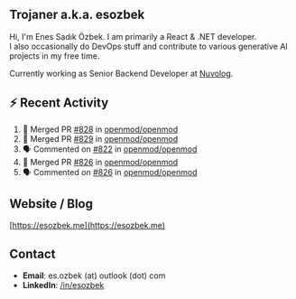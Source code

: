 ##  Trojaner a.k.a. esozbek
Hi, I'm Enes Sadık Özbek. I am primarily a React & .NET developer.  
I also occasionally do DevOps stuff and contribute to various generative AI projects in my free time.

Currently working as Senior Backend Developer at [Nuvolog](https://nuvolog.com/).

## :zap: Recent Activity

<!--START_SECTION:activity-->
1. 🎉 Merged PR [#828](https://github.com/openmod/openmod/pull/828) in [openmod/openmod](https://github.com/openmod/openmod)
2. 🎉 Merged PR [#829](https://github.com/openmod/openmod/pull/829) in [openmod/openmod](https://github.com/openmod/openmod)
3. 🗣 Commented on [#822](https://github.com/openmod/openmod/issues/822#issuecomment-2136806247) in [openmod/openmod](https://github.com/openmod/openmod)
4. 🎉 Merged PR [#826](https://github.com/openmod/openmod/pull/826) in [openmod/openmod](https://github.com/openmod/openmod)
5. 🗣 Commented on [#826](https://github.com/openmod/openmod/pull/826#issuecomment-2131388821) in [openmod/openmod](https://github.com/openmod/openmod)
<!--END_SECTION:activity-->

## Website / Blog
[https://esozbek.me](https://esozbek.me)

## Contact
- **Email**: es.ozbek (at) outlook (dot) com
- **LinkedIn**: [/in/esozbek](https://linkedin.com/in/esozbek)

